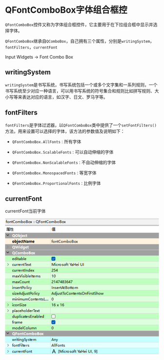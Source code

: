 # QFontComboBox字体组合框控

`QFontComboBox`控件又称为字体组合框控件，它主要用于在下拉组合框中显示并选择字体。

`QFontComboBox`继承自`QComboBox`，自己拥有三个属性，分别是`writingSystem`，`fontFilters`，`currentFont`

Input Widgets -> Font Combo Box

## writingSystem

`writingSystem`是书写系统，书写系统包括一个或多个文字集和一系列规则，一个书写系统至少对应一种语言，可以用书写系统的符号集合和规则比如拼写规则、大小写等来表达对应的语言，如汉字、日文、罗马字等。

## fontFilters

`fontFilters`是字体过滤器，以`QFontComboBox`类中提供了一个`setFontFilters()`方法，用来设置可以选择的字体，该方法的参数值及说明如下：

- `QFontComboBox.AllFonts：`所有字体

- `QFontComboBox.ScalableFonts：`可以自动伸缩的字体

- `QFontComboBox.NonScalableFonts：`不自动伸缩的字体

- `QFontComboBox.MonospacedFonts：`等宽字体

- `QFontComboBox.ProportionalFonts：`比例字体

## currentFont

currentFont当前字体

![alt text](image-26.png)